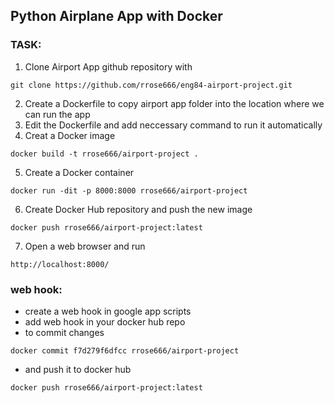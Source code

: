 ## Python Airplane App with Docker
### TASK:
1. Clone Airport App github repository with 
```
git clone https://github.com/rrose666/eng84-airport-project.git
```
2. Create a Dockerfile to copy airport app folder into the location where we can run the app
3. Edit the Dockerfile and add neccessary command to run it automatically
4. Creat a Docker image
 ```
 docker build -t rrose666/airport-project .
 ```
5. Create a Docker container  
```
docker run -dit -p 8000:8000 rrose666/airport-project
```  
6. Create Docker Hub repository and push the new image 
 ```
 docker push rrose666/airport-project:latest
 ```
7. Open a web browser and run
```
http://localhost:8000/
```


### web hook:
- create a web hook in google app scripts
- add web hook in your docker hub repo
- to commit changes

```
docker commit f7d279f6dfcc rrose666/airport-project 
```
- and push it to docker hub
 ```
 docker push rrose666/airport-project:latest
 ```
